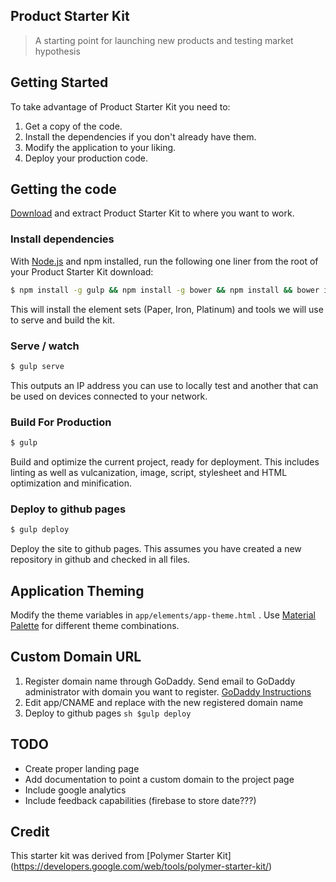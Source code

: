 ## Product Starter Kit

> A starting point for launching new products and testing market hypothesis

## Getting Started

To take advantage of Product Starter Kit you need to:

1. Get a copy of the code.
2. Install the dependencies if you don't already have them.
3. Modify the application to your liking.
4. Deploy your production code.

## Getting the code

[Download](https://github.com/bhawke/product-starter-kit/releases/latest) and extract Product Starter Kit to where you want to work.

### Install dependencies

With [Node.js](http://nodejs.org) and npm installed, run the following one liner from the root of your Product Starter Kit download:

```sh
$ npm install -g gulp && npm install -g bower && npm install && bower install
```

This will install the element sets (Paper, Iron, Platinum) and tools
we will use to serve and build the kit.

### Serve / watch

```sh
$ gulp serve
```

This outputs an IP address you can use to locally test and another that can be used on devices connected to your network.

### Build For Production

```sh
$ gulp
```

Build and optimize the current project, ready for deployment. This includes linting as well as vulcanization, image, script, stylesheet and HTML optimization and minification.

### Deploy to github pages
```sh
$ gulp deploy
```

Deploy the site to github pages.  This assumes you have created a new repository in github and checked in all files.

## Application Theming

Modify the theme variables in `app/elements/app-theme.html` .  Use [Material Palette](http://www.materialpalette.com/) for different theme combinations.

## Custom Domain URL
1. Register domain name through GoDaddy.  Send email to GoDaddy administrator with domain you want to register. [GoDaddy Instructions](http://andrewsturges.com/blog/jekyll/tutorial/2014/11/06/github-and-godaddy.html)
2. Edit app/CNAME and replace with the new registered domain name 
3. Deploy to github pages ```sh $gulp deploy ``` 

## TODO
* Create proper landing page
* Add documentation to point a custom domain to the project page
* Include google analytics
* Include feedback capabilities (firebase to store date???)


## Credit
This starter kit was derived from [Polymer Starter Kit] (https://developers.google.com/web/tools/polymer-starter-kit/)
